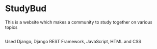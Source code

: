 
# StudyBud

This is a website which makes a community to study together on various topics 



## 

Used Django, Django REST Framework, JavaScript, HTML and CSS 

